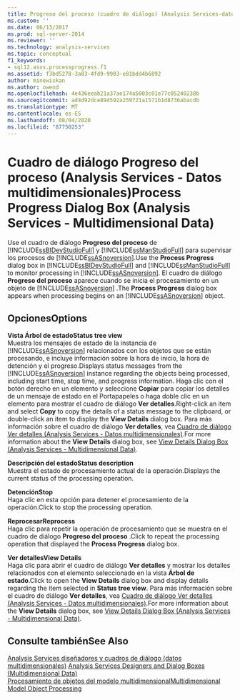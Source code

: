 ```yaml
---
title: Progreso del proceso (cuadro de diálogo) (Analysis Services-datos multidimensionales) | Microsoft Docs
ms.custom: ''
ms.date: 06/13/2017
ms.prod: sql-server-2014
ms.reviewer: ''
ms.technology: analysis-services
ms.topic: conceptual
f1_keywords:
- sql12.asvs.processprogress.f1
ms.assetid: f3bd5278-3a83-4fd9-9903-e81bdd4b6892
author: minewiskan
ms.author: owend
ms.openlocfilehash: 4e436eeab21a37ae174a5003c01e77c05240238b
ms.sourcegitcommit: ad4d92dce894592a259721a1571b1d8736abacdb
ms.translationtype: MT
ms.contentlocale: es-ES
ms.lasthandoff: 08/04/2020
ms.locfileid: "87750253"
---
```

# <a name="process-progress-dialog-box-analysis-services---multidimensional-data"></a><span data-ttu-id="86e98-102">Cuadro de diálogo Progreso del proceso (Analysis Services - Datos multidimensionales)</span><span class="sxs-lookup"><span data-stu-id="86e98-102">Process Progress Dialog Box (Analysis Services - Multidimensional Data)</span></span>
  <span data-ttu-id="86e98-103">Use el cuadro de diálogo **Progreso del proceso** de [!INCLUDE[ssBIDevStudioFull](../includes/ssbidevstudiofull-md.md)] y [!INCLUDE[ssManStudioFull](../includes/ssmanstudiofull-md.md)] para supervisar los procesos de [!INCLUDE[ssASnoversion](../includes/ssasnoversion-md.md)].</span><span class="sxs-lookup"><span data-stu-id="86e98-103">Use the **Process Progress** dialog box in [!INCLUDE[ssBIDevStudioFull](../includes/ssbidevstudiofull-md.md)] and [!INCLUDE[ssManStudioFull](../includes/ssmanstudiofull-md.md)] to monitor processing in [!INCLUDE[ssASnoversion](../includes/ssasnoversion-md.md)].</span></span> <span data-ttu-id="86e98-104">El cuadro de diálogo **Progreso del proceso** aparece cuando se inicia el procesamiento en un objeto de [!INCLUDE[ssASnoversion](../includes/ssasnoversion-md.md)] .</span><span class="sxs-lookup"><span data-stu-id="86e98-104">The **Process Progress** dialog box appears when processing begins on an [!INCLUDE[ssASnoversion](../includes/ssasnoversion-md.md)] object.</span></span>  
  
## <a name="options"></a><span data-ttu-id="86e98-105">Opciones</span><span class="sxs-lookup"><span data-stu-id="86e98-105">Options</span></span>  
 <span data-ttu-id="86e98-106">**Vista Árbol de estado**</span><span class="sxs-lookup"><span data-stu-id="86e98-106">**Status tree view**</span></span>  
 <span data-ttu-id="86e98-107">Muestra los mensajes de estado de la instancia de [!INCLUDE[ssASnoversion](../includes/ssasnoversion-md.md)] relacionados con los objetos que se están procesando, e incluye información sobre la hora de inicio, la hora de detención y el progreso.</span><span class="sxs-lookup"><span data-stu-id="86e98-107">Displays status messages from the [!INCLUDE[ssASnoversion](../includes/ssasnoversion-md.md)] instance regarding the objects being processed, including start time, stop time, and progress information.</span></span> <span data-ttu-id="86e98-108">Haga clic con el botón derecho en un elemento y seleccione **Copiar** para copiar los detalles de un mensaje de estado en el Portapapeles o haga doble clic en un elemento para mostrar el cuadro de diálogo **Ver detalles**.</span><span class="sxs-lookup"><span data-stu-id="86e98-108">Right-click an item and select **Copy** to copy the details of a status message to the clipboard, or double-click an item to display the **View Details** dialog box.</span></span> <span data-ttu-id="86e98-109">Para más información sobre el cuadro de diálogo **Ver detalles**, vea [Cuadro de diálogo Ver detalles &#40;Analysis Services - Datos multidimensionales&#41;](view-details-dialog-box-analysis-services-multidimensional-data.md).</span><span class="sxs-lookup"><span data-stu-id="86e98-109">For more information about the **View Details** dialog box, see [View Details Dialog Box &#40;Analysis Services - Multidimensional Data&#41;](view-details-dialog-box-analysis-services-multidimensional-data.md).</span></span>  
  
 <span data-ttu-id="86e98-110">**Descripción del estado**</span><span class="sxs-lookup"><span data-stu-id="86e98-110">**Status description**</span></span>  
 <span data-ttu-id="86e98-111">Muestra el estado de procesamiento actual de la operación.</span><span class="sxs-lookup"><span data-stu-id="86e98-111">Displays the current status of the processing operation.</span></span>  
  
 <span data-ttu-id="86e98-112">**Detención**</span><span class="sxs-lookup"><span data-stu-id="86e98-112">**Stop**</span></span>  
 <span data-ttu-id="86e98-113">Haga clic en esta opción para detener el procesamiento de la operación.</span><span class="sxs-lookup"><span data-stu-id="86e98-113">Click to stop the processing operation.</span></span>  
  
 <span data-ttu-id="86e98-114">**Reprocesar**</span><span class="sxs-lookup"><span data-stu-id="86e98-114">**Reprocess**</span></span>  
 <span data-ttu-id="86e98-115">Haga clic para repetir la operación de procesamiento que se muestra en el cuadro de diálogo **Progreso del proceso** .</span><span class="sxs-lookup"><span data-stu-id="86e98-115">Click to repeat the processing operation that displayed the **Process Progress** dialog box.</span></span>  
  
 <span data-ttu-id="86e98-116">**Ver detalles**</span><span class="sxs-lookup"><span data-stu-id="86e98-116">**View Details**</span></span>  
 <span data-ttu-id="86e98-117">Haga clic para abrir el cuadro de diálogo **Ver detalles** y mostrar los detalles relacionados con el elemento seleccionado en la vista **Árbol de estado**.</span><span class="sxs-lookup"><span data-stu-id="86e98-117">Click to open the **View Details** dialog box and display details regarding the item selected in **Status tree view**.</span></span> <span data-ttu-id="86e98-118">Para más información sobre el cuadro de diálogo **Ver detalles**, vea [Cuadro de diálogo Ver detalles &#40;Analysis Services - Datos multidimensionales&#41;](view-details-dialog-box-analysis-services-multidimensional-data.md).</span><span class="sxs-lookup"><span data-stu-id="86e98-118">For more information about the **View Details** dialog box, see [View Details Dialog Box &#40;Analysis Services - Multidimensional Data&#41;](view-details-dialog-box-analysis-services-multidimensional-data.md).</span></span>  
  
## <a name="see-also"></a><span data-ttu-id="86e98-119">Consulte también</span><span class="sxs-lookup"><span data-stu-id="86e98-119">See Also</span></span>  
 <span data-ttu-id="86e98-120">[Analysis Services diseñadores y cuadros de diálogo &#40;datos multidimensionales&#41;](analysis-services-designers-and-dialog-boxes-multidimensional-data.md) </span><span class="sxs-lookup"><span data-stu-id="86e98-120">[Analysis Services Designers and Dialog Boxes &#40;Multidimensional Data&#41;](analysis-services-designers-and-dialog-boxes-multidimensional-data.md) </span></span>  
 [<span data-ttu-id="86e98-121">Procesamiento de objetos del modelo multidimensional</span><span class="sxs-lookup"><span data-stu-id="86e98-121">Multidimensional Model Object Processing</span></span>](multidimensional-models/processing-a-multidimensional-model-analysis-services.md)  
  
  
